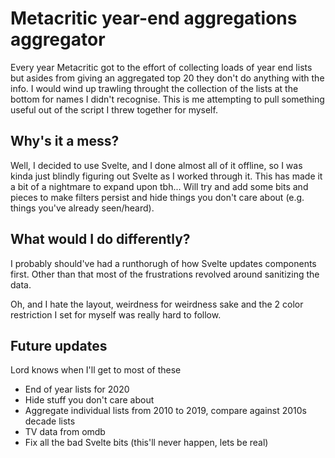 # Metacritic year-end aggregations aggregator

Every year Metacritic got to the effort of collecting loads of year end lists but asides from giving an aggregated top 20 they don't do anything with the info. I would wind up trawling throught the collection of the lists at the bottom for names I didn't recognise.
This is me attempting to pull something useful out of the script I threw together for myself.

## Why's it a mess?

Well, I decided to use Svelte, and I done almost all of it offline, so I was kinda just blindly figuring out Svelte as I worked through it. This has made it a bit of a nightmare to expand upon tbh... Will try and add some bits and pieces to make filters persist and hide things you don't care about (e.g. things you've already seen/heard).

## What would I do differently?

I probably should've had a runthorugh of how Svelte updates components first. Other than that most of the frustrations revolved around sanitizing the data.

Oh, and I hate the layout, weirdness for weirdness sake and the 2 color restriction I set for myself was really hard to follow.

## Future updates

Lord knows when I'll get to most of these

- End of year lists for 2020
- Hide stuff you don't care about
- Aggregate individual lists from 2010 to 2019, compare against 2010s decade lists
- TV data from omdb
- Fix all the bad Svelte bits (this'll never happen, lets be real)
